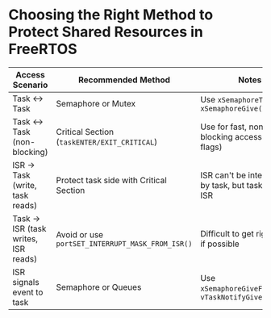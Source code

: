 # Choosing the Right Method to Protect Shared Resources in FreeRTOS

| Access Scenario                | Recommended Method                       | Notes                                                  |
|------------------------------- |-----------------------------------------|--------------------------------------------------------|
| Task ↔ Task                    | Semaphore or Mutex                      | Use `xSemaphoreTake()` / `xSemaphoreGive()`            |
| Task ↔ Task (non-blocking)     | Critical Section (`taskENTER/EXIT_CRITICAL`) | Use for fast, non-blocking access (e.g., flags)   |
| ISR → Task (write, task reads) | Protect task side with Critical Section | ISR can't be interrupted by task, but task can by ISR  |
| Task → ISR (task writes, ISR reads) | Avoid or use `portSET_INTERRUPT_MASK_FROM_ISR()` | Difficult to get right, avoid if possible    |
| ISR signals event to task      | Semaphore or Queues                     | Use `xSemaphoreGiveFromISR()`, `vTaskNotifyGiveFromISR()`|